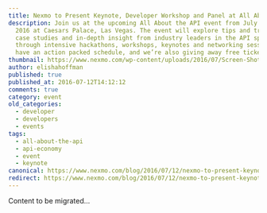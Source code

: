 ```yaml
---
title: Nexmo to Present Keynote, Developer Workshop and Panel at All About the API
description: Join us at the upcoming All About the API event from July 19-21,
  2016 at Caesars Palace, Las Vegas. The event will explore tips and trends,
  case studies and in-depth insight from industry leaders in the API space
  through intensive hackathons, workshops, keynotes and networking sessions. We
  have an action packed schedule, and we’re also giving away free tickets […]
thumbnail: https://www.nexmo.com/wp-content/uploads/2016/07/Screen-Shot-2016-07-12-at-7.28.54-AM.png
author: elishahoffman
published: true
published_at: 2016-07-12T14:12:12
comments: true
category: event
old_categories:
  - developer
  - developers
  - events
tags:
  - all-about-the-api
  - api-economy
  - event
  - keynote
canonical: https://www.nexmo.com/blog/2016/07/12/nexmo-to-present-keynote-developer-workshop-panel-at-all-about-the-api
redirect: https://www.nexmo.com/blog/2016/07/12/nexmo-to-present-keynote-developer-workshop-panel-at-all-about-the-api
---
```

Content to be migrated...